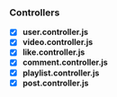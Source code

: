 ### Controllers

- [x] **user.controller.js**
- [x] **video.controller.js**
- [x] **like.controller.js**
- [x] **comment.controller.js**
- [x] **playlist.controller.js**
- [x] **post.controller.js**
